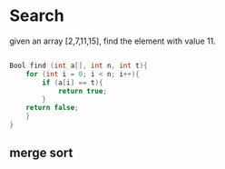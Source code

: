 # Search

given an array [2,7,11,15], find the element with value 11. 

```cpp

Bool find (int a[], int n, int t){
    for (int i = 0; i < n; i++){
        if (a[i] == t){
            return true;
        }
    return false;
    }
}
```

## merge sort

